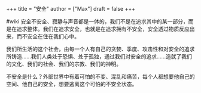 +++
title = "安全"
author = ["Max"]
draft = false
+++

\#wiki
安全不安全、寂静与声音都是一体的，我们不是在追求其中的某一部分，而是在追求整体。我们在追求安全，也就是在追求拥有不安全，安全透过物质反应出来，而不安全在住在我们心中。

我们所生活的这个社会，由每一个人有自己的贪婪、季度、攻击性和对安全的追求所铸造……我们人类处于恐惧、处于孤独，通过我们对安全的追求……造就了我们的文化、我们的社会、我们的宗教、我们的神明。

不安全是什么？外部世界中有着可怕的不变、混乱和痛苦，每个人都想要他自己的空间、他自己的安全，想要逃离这个可怕的不安全状态。
